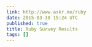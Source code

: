 ```yaml
---
link: http://www.askr.me/ruby
date: 2015-03-30 15:24 UTC
published: true
title: Ruby Survey Results
tags: []
---
```



